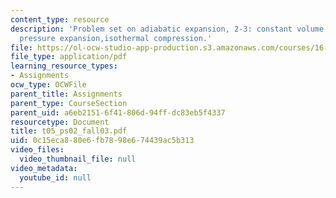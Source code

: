 ```yaml
---
content_type: resource
description: 'Problem set on adiabatic expansion, 2-3: constant volume heat addition,constant
  pressure expansion,isothermal compression.'
file: https://ol-ocw-studio-app-production.s3.amazonaws.com/courses/16-01-unified-engineering-i-ii-iii-iv-fall-2005-spring-2006/0c15eca880e6fb7898e674439ac5b313_t05_ps02_fall03.pdf
file_type: application/pdf
learning_resource_types:
- Assignments
ocw_type: OCWFile
parent_title: Assignments
parent_type: CourseSection
parent_uid: a6eb2151-6f41-806d-94ff-dc83eb5f4337
resourcetype: Document
title: t05_ps02_fall03.pdf
uid: 0c15eca8-80e6-fb78-98e6-74439ac5b313
video_files:
  video_thumbnail_file: null
video_metadata:
  youtube_id: null
---
```

